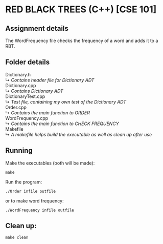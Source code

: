# RED BLACK TREES (C++) [CSE 101]
## Assignment details
The WordFrequency file checks the frequency of a word and adds it to a RBT.    

## Folder details
Dictionary.h    
↳ *Contains header file for Dictionary ADT*    
Dictionary.cpp    
↳ *Contains Dictionary ADT*    
DictionaryTest.cpp    
↳ *Test file, containing my own test of the Dictionary ADT*    
Order.cpp    
↳ *Contains the main function to ORDER*    
WordFrequency.cpp    
↳ *Contains the main function to CHECK FREQUENCY*    
Makefile    
↳ *A makefile helps build the executable as well as clean up after use*    

## Running
Make the executables (both will be made):
```
make
```

Run the program:
```
./Order infile outfile
```
or to make word frequency:
```
./WordFrequency infile outfile
```

## Clean up:
```
make clean
```
